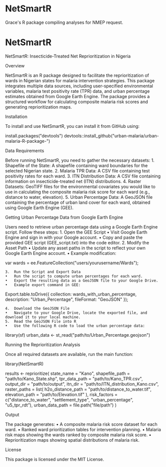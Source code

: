# NetSmartR
Grace's R package compiling analyses for NMEP request.
# NetSmartR

NetSmartR: Insecticide-Treated Net Reprioritization in Nigeria

Overview

NetSmartR is an R package designed to facilitate the reprioritization of wards in Nigerian states for malaria intervention strategies. This package integrates multiple data sources, including user-specified environmental variables, malaria test positivity rate (TPR) data, and urban percentage estimates obtained from Google Earth Engine. The package provides a structured workflow for calculating composite malaria risk scores and generating reprioritization maps.

Installation

To install and use NetSmartR, you can install it from GitHub using:

install.packages("devtools")
devtools::install_github("urban-malaria/urban-malaria-R-package-")

Data Requirements

Before running NetSmartR, you need to gather the necessary datasets:
	1.	Shapefile of the State: A shapefile containing ward boundaries for the selected Nigerian state.
	2.	Malaria TPR Data: A CSV file containing test positivity rates for each ward.
	3.	ITN Distribution Data: A CSV file containing information on insecticide-treated net (ITN) distributions.
	4.	Raster Datasets: GeoTIFF files for the environmental covariates you would like to use in calculating the composite malaria risk score for each ward (e.g., distance to water, elevation).
	5.	Urban Percentage Data: A GeoJSON file containing the percentage of urban land cover for each ward, obtained using Google Earth Engine (GEE).

Getting Urban Percentage Data from Google Earth Engine

Users need to retrieve urban percentage data using a Google Earth Engine script. Follow these steps:
	1.	Open the GEE Script
	•	Visit Google Earth Engine and sign in with your Google account.
	•	Copy and paste the provided GEE script (GEE_script.txt) into the code editor.
	2.	Modify the Asset Path
	•	Update any asset paths in the script to reflect your own Google Earth Engine account.
	•	Example modification:

var wards = ee.FeatureCollection("users/yourusername/Wards");


	3.	Run the Script and Export Data
	•	Run the script to compute urban percentages for each ward.
	•	Export the resulting data as a GeoJSON file to your Google Drive.
	•	Example export command in GEE:

Export.table.toDrive({
  collection: wards_with_urban_percentage,
  description: "Urban_Percentage",
  fileFormat: "GeoJSON"
});


	4.	Download the GeoJSON File
	•	Navigate to your Google Drive, locate the exported file, and download it to your local machine.
	5.	Read the GeoJSON File into R
	•	Use the following R code to load the urban percentage data:

library(sf)
urban_data <- st_read("path/to/Urban_Percentage.geojson")



Running the Reprioritization Analysis

Once all required datasets are available, run the main function:

library(NetSmartR)

results <- reprioritize(
  state_name = "Kano",
  shapefile_path = "path/to/Kano_State.shp",
  tpr_data_path = "path/to/Kano_TPR.csv",
  output_dir = "path/to/output",
  itn_dir = "path/to/ITN_distribution_Kano.csv",
  raster_paths = list(
    h2o_distance_path = "path/to/distance_to_water.tif",
    elevation_path = "path/to/Elevation.tif"
  ),
  risk_factors = c("distance_to_water", "settlement_type", "urban_percentage", "u5_tpr_rdt”),
  urban_data_path = file.path(”file/path”)
)

Output

The package generates:
	•	A composite malaria risk score dataset for each ward.
	•	Ranked ward prioritization tables for intervention planning.
	•	Malaria risk maps showing the wards ranked by composite malaria risk score.
	•	Reprioritization maps showing spatial distributions of malaria risk.

License

This package is licensed under the MIT License.
